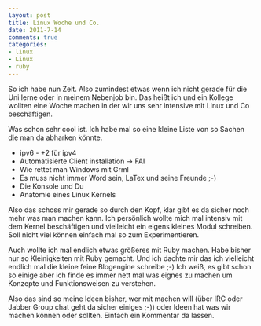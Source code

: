 ```yaml
--- 
layout: post
title: Linux Woche und Co.
date: 2011-7-14
comments: true
categories: 
- linux
- Linux
- ruby
---
```

So ich habe nun Zeit. Also zumindest etwas wenn ich nicht gerade für die Uni lerne oder in meinem Nebenjob bin. Das heißt ich und ein Kollege wollten eine Woche machen in der wir uns sehr intensive mit Linux und Co beschäftigen.

<!--more-->

Was schon sehr cool ist. Ich habe mal so eine kleine Liste von so Sachen die man da abharken könnte.

<ul>
	<li>ipv6 - +2 für ipv4</li>
	<li>Automatisierte Client installation -&gt; FAI</li>
	<li>Wie rettet man Windows mit Grml</li>
	<li>Es muss nicht immer Word sein, LaTex und seine Freunde ;-)</li>
	<li>Die Konsole und Du</li>
	<li>Anatomie eines Linux Kernels</li>
</ul>

Also das schoss mir gerade so durch den Kopf, klar gibt es da sicher noch mehr was man machen kann. Ich persönlich wollte mich mal intensiv mit dem Kernel beschäftigen und vielleicht ein eigens kleines Modul schreiben. Soll nicht viel können einfach mal so zum Experimentieren.

Auch wollte ich mal endlich etwas größeres mit Ruby machen. Habe bisher nur so Kleinigkeiten mit Ruby gemacht. Und ich dachte mir das ich vielleicht endlich mal die kleine feine Blogengine schreibe ;-) Ich weiß, es gibt schon so einige aber ich finde es immer nett mal was eignes zu machen um Konzepte und Funktionsweisen zu verstehen.

Also das sind so meine Ideen bisher, wer mit machen will (über IRC oder Jabber Group chat geht da sicher einiges ;-)) oder Ideen hat was wir machen können oder sollten. Einfach ein Kommentar da lassen.
